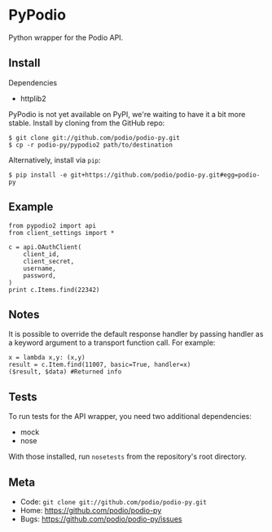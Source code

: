 PyPodio
=====

Python wrapper for the Podio API.

Install
-------

Dependencies

* httplib2

PyPodio is not yet available on PyPI, we're waiting to have it a bit more
stable. Install by cloning from the GitHub repo:

    $ git clone git://github.com/podio/podio-py.git
    $ cp -r podio-py/pypodio2 path/to/destination

Alternatively, install via `pip`:
    
    $ pip install -e git+https://github.com/podio/podio-py.git#egg=podio-py


Example
-------

    from pypodio2 import api
    from client_settings import *

    c = api.OAuthClient(
        client_id,
        client_secret,
        username,
        password,    
    )
    print c.Items.find(22342)

Notes
------

It is possible to override the default response handler by passing handler as
a keyword argument to a transport function call. For example:

    x = lambda x,y: (x,y)
    result = c.Item.find(11007, basic=True, handler=x)
    ($result, $data) #Returned info

Tests
-----

To run tests for the API wrapper, you need two additional dependencies:

* mock
* nose

With those installed, run `nosetests` from the repository's root directory.


Meta
----

* Code: `git clone git://github.com/podio/podio-py.git`
* Home: <https://github.com/podio/podio-py>
* Bugs: <https://github.com/podio/podio-py/issues>

